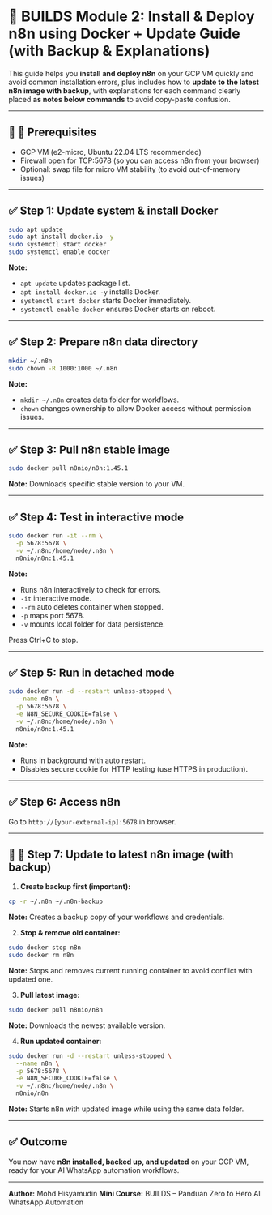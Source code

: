 # 🚀 BUILDS Module 2: Install & Deploy n8n using Docker + Update Guide (with Backup & Explanations)

This guide helps you **install and deploy n8n** on your GCP VM quickly and avoid common installation errors, plus includes how to **update to the latest n8n image with backup**, with explanations for each command clearly placed **as notes below commands** to avoid copy-paste confusion.

---

## 🔷 📌 Prerequisites

* GCP VM (e2-micro, Ubuntu 22.04 LTS recommended)
* Firewall open for TCP:5678 (so you can access n8n from your browser)
* Optional: swap file for micro VM stability (to avoid out-of-memory issues)

---

## ✅ Step 1: Update system & install Docker

```bash
sudo apt update
sudo apt install docker.io -y
sudo systemctl start docker
sudo systemctl enable docker
```

**Note:**

* `apt update` updates package list.
* `apt install docker.io -y` installs Docker.
* `systemctl start docker` starts Docker immediately.
* `systemctl enable docker` ensures Docker starts on reboot.

---

## ✅ Step 2: Prepare n8n data directory

```bash
mkdir ~/.n8n
sudo chown -R 1000:1000 ~/.n8n
```

**Note:**

* `mkdir ~/.n8n` creates data folder for workflows.
* `chown` changes ownership to allow Docker access without permission issues.

---

## ✅ Step 3: Pull n8n stable image

```bash
sudo docker pull n8nio/n8n:1.45.1
```

**Note:** Downloads specific stable version to your VM.

---

## ✅ Step 4: Test in interactive mode

```bash
sudo docker run -it --rm \
  -p 5678:5678 \
  -v ~/.n8n:/home/node/.n8n \
  n8nio/n8n:1.45.1
```

**Note:**

* Runs n8n interactively to check for errors.
* `-it` interactive mode.
* `--rm` auto deletes container when stopped.
* `-p` maps port 5678.
* `-v` mounts local folder for data persistence.

Press Ctrl+C to stop.

---

## ✅ Step 5: Run in detached mode

```bash
sudo docker run -d --restart unless-stopped \
  --name n8n \
  -p 5678:5678 \
  -e N8N_SECURE_COOKIE=false \
  -v ~/.n8n:/home/node/.n8n \
  n8nio/n8n:1.45.1
```

**Note:**

* Runs in background with auto restart.
* Disables secure cookie for HTTP testing (use HTTPS in production).

---

## ✅ Step 6: Access n8n

Go to `http://[your-external-ip]:5678` in browser.

---

## 🔷 🔄 Step 7: Update to latest n8n image (with backup)

1. **Create backup first (important):**

```bash
cp -r ~/.n8n ~/.n8n-backup
```

**Note:** Creates a backup copy of your workflows and credentials.

2. **Stop & remove old container:**

```bash
sudo docker stop n8n
sudo docker rm n8n
```

**Note:** Stops and removes current running container to avoid conflict with updated one.

3. **Pull latest image:**

```bash
sudo docker pull n8nio/n8n
```

**Note:** Downloads the newest available version.

4. **Run updated container:**

```bash
sudo docker run -d --restart unless-stopped \
  --name n8n \
  -p 5678:5678 \
  -e N8N_SECURE_COOKIE=false \
  -v ~/.n8n:/home/node/.n8n \
  n8nio/n8n
```

**Note:** Starts n8n with updated image while using the same data folder.

---

## ✅ Outcome

You now have **n8n installed, backed up, and updated** on your GCP VM, ready for your AI WhatsApp automation workflows.

---

**Author:** Mohd Hisyamudin
**Mini Course:** BUILDS – Panduan Zero to Hero AI WhatsApp Automation
